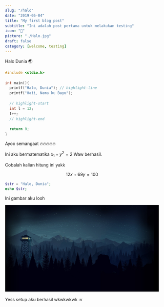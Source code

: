 ```yaml
---
slug: "/halo"
date: "2019-05-04"
title: "My first blog post"
subtitle: "Ini adalah post pertama untuk melakukan testing"
icon: "📑"
picture: "./Halo.jpg"
draft: false
category: [welcome, testing]
---
```


Halo Dunia 🌏

```c
#include <stdio.h>

int main(){
  printf("Halo, Dunia"); // highlight-line
  printf("Haii, Nama ku Bayu");

  // highlight-start
  int l = 12;
  l++;
  // highlight-end

  return 0;
}
```

Ayoo semangaat 🔥🔥🔥🔥🔥

Ini aku bermatematika $x_1 + y^2 = 2$ Waw berhasil.

Cobalah kalian hitung ini yakk

$$
  12x+69y=100
$$

```php
$str = "Halo, Dunia";
echo $str;

```

Ini gambar aku looh

![Gambar](./Halo.jpg)

Yess setup aku berhasil wkwkwkwk :v

